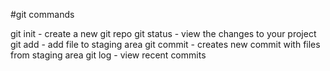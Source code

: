 #git commands

git init - create a new git repo
git status - view the changes to your project
git add - add file to staging area
git commit - creates new commit with files from staging area
git log - view recent commits